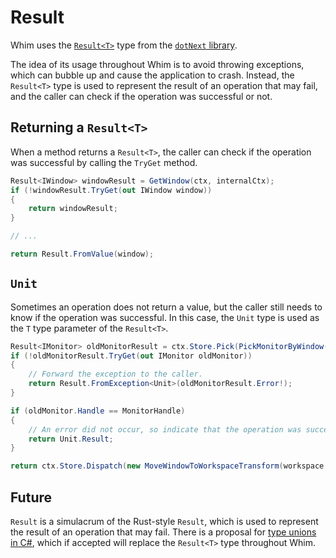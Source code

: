 # Result

Whim uses the [`Result<T>`](https://dotnet.github.io/dotNext/api/DotNext.Result-1.html) type from the [`dotNext` library](https://dotnet.github.io/dotNext/index.html).

The idea of its usage throughout Whim is to avoid throwing exceptions, which can bubble up and cause the application to crash. Instead, the `Result<T>` type is used to represent the result of an operation that may fail, and the caller can check if the operation was successful or not.

## Returning a `Result<T>`

When a method returns a `Result<T>`, the caller can check if the operation was successful by calling the `TryGet` method.

```csharp
Result<IWindow> windowResult = GetWindow(ctx, internalCtx);
if (!windowResult.TryGet(out IWindow window))
{
    return windowResult;
}

// ...

return Result.FromValue(window);
```

## `Unit`

Sometimes an operation does not return a value, but the caller still needs to know if the operation was successful. In this case, the `Unit` type is used as the `T` type parameter of the `Result<T>`.

```csharp
Result<IMonitor> oldMonitorResult = ctx.Store.Pick(PickMonitorByWindow(windowHandle));
if (!oldMonitorResult.TryGet(out IMonitor oldMonitor))
{
    // Forward the exception to the caller.
    return Result.FromException<Unit>(oldMonitorResult.Error!);
}

if (oldMonitor.Handle == MonitorHandle)
{
    // An error did not occur, so indicate that the operation was successful by returning the result.
    return Unit.Result;
}

return ctx.Store.Dispatch(new MoveWindowToWorkspaceTransform(workspace.Id, windowHandle));
```

## Future

`Result` is a simulacrum of the Rust-style `Result`, which is used to represent the result of an operation that may fail. There is a proposal for [type unions in C#](https://github.com/dotnet/csharplang/blob/main/proposals/TypeUnions.md), which if accepted will replace the `Result<T>` type throughout Whim.
